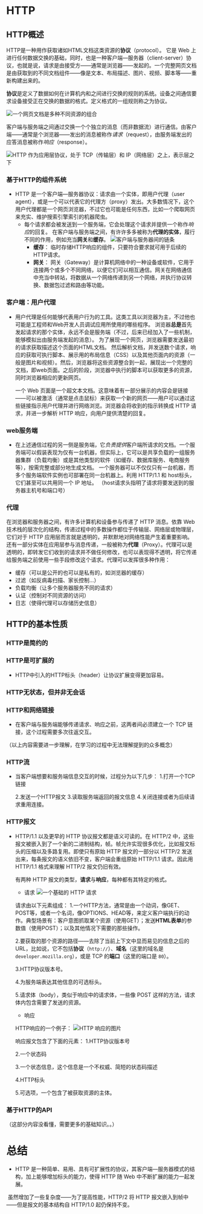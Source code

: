 # HTTP

## HTTP概述

HTTP是一种用作获取诸如HTML文档这类资源的**协议**（protocol）。
它是 Web 上进行任何数据交换的基础，同时，也是一种客户端—服务器（client-server）协议，也就是说，请求是由接受方——通常是浏览器——发起的。一个完整网页文档是由获取到的不同文档组件——像是文本、布局描述、图片、视频、脚本等——重新构建出来的。

**协议**是定义了数据如何在计算机内和之间进行交换的规则的系统。设备之间通信要求设备接受正在交换的数据的格式。定义格式的一组规则称之为协议。

![一个网页文档是多种不同资源的组合](https://raw.githubusercontent.com/just-createone/images/master/fetching_a_page.png)



客户端与服务端之间通过交换一个个独立的消息（而非数据流）进行通信。由客户端——通常是个浏览器——发出的消息被称作*请求*（request），由服务端发出的应答消息被称作*响应*（response）。

![HTTP 作为应用层协议，处于 TCP（传输层）和 IP（网络层）之上，表示层之下](https://raw.githubusercontent.com/just-createone/images/master/http-layers.png)

### 基于HTTP的组件系统

* HTTP 是一个客户端—服务器协议：请求由一个实体，即用户代理（user agent），或是一个可以代表它的代理方（proxy）发出。大多数情况下，这个用户代理都是一个网页浏览器，不过它也可能是任何东西，比如一个爬取网页来充实、维护搜索引擎索引的机器爬虫。
  * 每个请求都会被发送到一个服务端，它会处理这个请求并提供一个称作*响应*的回复。
    在客户端与服务端之间，有许许多多被称为**代理的实体**，履行不同的作用，例如充当**网关**和**缓存**。
    ![客户端与服务器间的链条](https://raw.githubusercontent.com/just-createone/images/master/client-server-chain.png)
    * **缓存**：
      临时存储HTTP响应的组件，只要符合要求就可用于后续的HTTP请求。
    * **网关**：
      网关（Gateway）是计算机网络中的一种设备或软件，它用于连接两个或多个不同网络，以便它们可以相互通信。网关在网络通信中充当中转站，将数据从一个网络传递到另一个网络，并执行协议转换、数据包过滤和路由等功能。

### 客户端：用户代理

* 用户代理是任何能够代表用户行为的工具。这类工具以浏览器为主，不过他也可能是工程师和Web开发人员调试应用所使用的哪些程序。
  浏览器**总是**首先发起请求的那个实体，永远不会是服务端（不过，后来已经加入了一些机制，能够模拟出由服务端发起的消息）。
  为了展现一个网页，浏览器需要发送最初的请求获取描述这个页面的HTML文档。
  然后解析文档，并发送数个请求，响应的获取可执行脚本、展示用的布局信息（CSS）以及其他页面内的资源（一般是图片和视频）。然后，浏览器将这些资源整合到一起，展现出一个完整的文档，即web页面。之后的阶段，浏览器中执行的脚本可以获取更多的资源，同时浏览器相应的更新网页。


  一个 Web 页面是一个超文本文档。这意味着有一部分展示的内容会是链接——可以被激活（通常是点击鼠标）来获取一个新的网页——用户可以通过这些链接指示用户代理并进行网络浏览。浏览器会将收到的指示转换成 HTTP 请求，并进一步解析 HTTP 响应，向用户提供清楚的回复。

### web服务端

* 在上述通信过程的另一侧是服务端，它*负责提供*客户端所请求的文档。一个服务端可以假装表现为仅有一台机器，但实际上，它可以是共享负载的一组服务器集群（负载均衡）或是其他类型的软件（如缓存、数据库服务、电商服务等），按需完整或部分地生成文档。
  一个服务器可以不仅仅只有一台机器，而多个服务端软件实例也可部署在同一台机器上。利用 HTTP/1.1 和 host标头，它们甚至可以共用同一个 IP 地址。
  （host请求头指明了请求将要发送到的服务器主机号和端口号）

### 代理

在浏览器和服务器之间，有许多计算机和设备参与传递了 HTTP 消息。依靠 Web 技术栈的层次化的结构，传递过程中的多数操作都位于传输层、网络层或物理层，它们对于 HTTP 应用层而言就是透明的，并默默地对网络性能产生着重要影响。还有一部分实体在应用层参与消息传递，一般被称为**代理**（Proxy）。代理可以是透明的，即转发它们收到的请求并不做任何修改，也可以表现得不透明，将它传递给服务端之前使用一些手段修改这个请求。代理可以发挥很多种作用：

- 缓存（可以是公开的也可以是私有的，如浏览器的缓存）
- 过滤（如反病毒扫描、家长控制...）
- 负载均衡（让多个服务器服务不同的请求）
- 认证（控制对不同资源的访问）
- 日志（使得代理可以存储历史信息）

## HTTP的基本性质

### HTTP是简约的

### HTTP是可扩展的

* HTTP中引入的HTTP标头（header）让协议扩展变得更加容易。

### HTTP无状态，但并非无会话

### HTTP和网络链接

* 在客户端与服务端能够传递请求、响应之前，这两者间必须建立一个 TCP 链接，这个过程需要多次往返交互。

（以上内容需要进一步理解，在学习的过程中无法理解提到的众多概念）

### HTTP流

* 当客户端想要和服务端信息交互的时候，过程分为以下几步：
  1.打开一个TCP链接

  2.发送一个HTTP报文
  3.读取服务端返回的报文信息
  4.关闭连接或者为后续请求重用连接。

### HTTP报文

* HTTP/1.1 以及更早的 HTTP 协议报文都是语义可读的。在 HTTP/2 中，这些报文被嵌入到了一个新的二进制结构，帧。帧允许实现很多优化，比如报文标头的压缩以及多路复用。即使只有原始 HTTP 报文的一部分以 HTTP/2 发送出来，每条报文的语义依旧不变，客户端会重组原始 HTTP/1.1 请求。因此用 HTTP/1.1 格式来理解 HTTP/2 报文仍旧有效。

  有两种 HTTP 报文的类型，**请求**与**响应**，每种都有其特定的格式。

  * 请求
    ![一个基础的 HTTP 请求](https://raw.githubusercontent.com/just-createone/images/master/http_request.png)

  请求由以下元素组成：
  1.一个HTTP方法，通常是由一个动词，像GET、POST等，或者一个名词，像OPTIONS、HEAD等，来定义客户端执行的动作。典型场景有：客户意图抓取某个资源（使用GET）；发送**HTML表单**的参数值（使用POST）；以及其他情况下需要的那些操作。

  2.要获取的那个资源的路径——去除了当前上下文中显而易见的信息之后的 URL，比如说，它不包括**协议**（`http://`）、**域名**（这里的域名是`developer.mozilla.org`），或是 TCP 的**端口**（这里的端口是 `80`）。

  3.HTTP协议版本号。

  4.为服务端表达其他信息的可选标头。

  5.请求体（body），类似于响应中的请求体，一些像 POST 这样的方法，请求体内包含需要了发送的资源。

  * 响应

  HTTP响应的一个例子：
  ![HTTP 响应的图片](https://raw.githubusercontent.com/just-createone/images/master/http_response.png)

  响应报文包含了下面的元素：
  1.HTTP协议版本号

  2.一个状态码

  3.一个状态信息，这个信息是一个不权威、简短的状态码描述

  4.HTTP标头

  5.可选项，一个包含了被获取资源的主体。

### 基于HTTP的API

（这部分内容没看懂，需要更多的基础知识。。）



# 总结

* HTTP 是一种简单、易用、具有可扩展性的协议，其客户端—服务器模式的结构，加上能够增加标头的能力，使得 HTTP 随 Web 中不断扩展的能力一起发展。

​	   虽然增加了一些复杂度——为了提高性能，HTTP/2 将 HTTP 报文嵌入到帧中——但是报文的基本结构自 		  	   HTTP/1.0 起仍保持不变。

